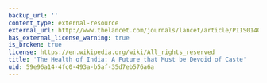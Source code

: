 ```yaml
---
backup_url: ''
content_type: external-resource
external_url: http://www.thelancet.com/journals/lancet/article/PIIS0140-6736(14)62261-3/
has_external_license_warning: true
is_broken: true
license: https://en.wikipedia.org/wiki/All_rights_reserved
title: 'The Health of India: A Future that Must be Devoid of Caste'
uid: 59e96a14-4fc0-493a-b5af-35d7eb576a6a
---
```


